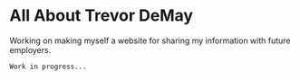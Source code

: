 # All About Trevor DeMay

Working on making myself a website for sharing my information with future employers.

```bash
Work in progress...
```
